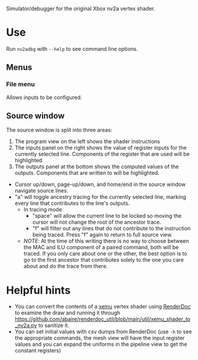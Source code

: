 Simulator/debugger for the original Xbox nv2a vertex shader.

# Use

Run `nv2adbg` with `--help` to see command line options.

## Menus

### File menu

Allows inputs to be configured.

## Source window

The source window is split into three areas:

1. The program view on the left shows the shader instructions
1. The inputs panel on the right shows the value of register inputs for the
   currently selected line. Components of the register that are used will be
   highlighted.
1. The outputs panel at the bottom shows the computed values of the outputs.
   Components that are written to will be highlighted.

* Cursor up/down, page-up/down, and home/end in the source window navigate
  source lines.
* "a" will toggle ancestry tracing for the currently selected line, marking
  every line that contributes to the line's outputs.
    * In tracing mode
        * "space" will allow the current line to be locked so
          moving the cursor will not change the root of the ancestor trace.
        * "f" will filter out any lines that do not contribute to the
          instruction being traced. Press "f" again to return to full source
          view.
    * _NOTE_: At the time of this writing there is no way to choose between the
      MAC and ILU component of a paired command, both will be traced. If you
      only care about one or the other, the best option is to go to the first
      ancestor that contributes solely to the one you care about and do the
      trace from there.

# Helpful hints

* You can convert the contents of a [xemu](https://github.com/mborgerson/xemu)
  vertex shader using [RenderDoc](https://renderdoc.org/) to examine the draw
  and running it
  through https://github.com/abaire/renderdoc_util/blob/main/util/xemu_shader_to_nv2a.py
  to sanitize it.
* You can set initial values with csv dumps from RenderDoc (use `-h` to see the
  appropriate commands, the mesh view will have the input register values and
  you can expand the uniforms in the pipeline view to get the constant
  registers)

